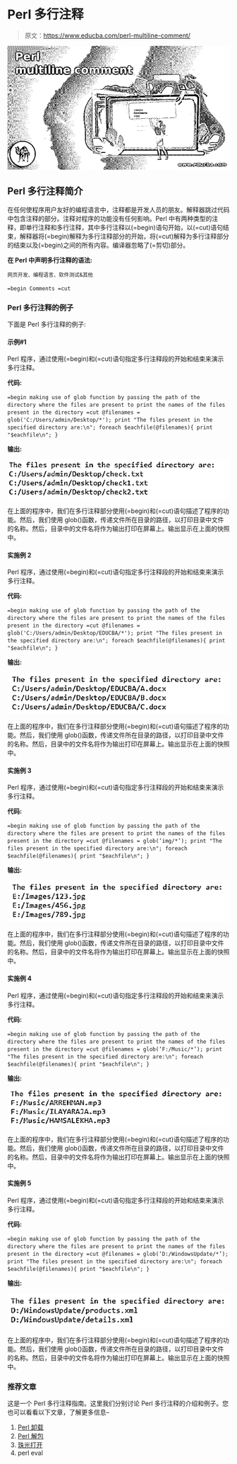 # Perl 多行注释

> 原文：<https://www.educba.com/perl-multiline-comment/>

![Perl multiline comment](img/ec7c027cbea544e3aff122da1fb1b2bb.png)



## Perl 多行注释简介

在任何使程序用户友好的编程语言中，注释都是开发人员的朋友。解释器跳过代码中包含注释的部分。注释对程序的功能没有任何影响。Perl 中有两种类型的注释，即单行注释和多行注释，其中多行注释以(=begin)语句开始，以(=cut)语句结束，解释器将(=begin)解释为多行注释部分的开始，将(=cut)解释为多行注释部分的结束以及(=begin)之间的所有内容。编译器忽略了(=剪切)部分。

**在 Perl 中声明多行注释的语法:**

<small>网页开发、编程语言、软件测试&其他</small>

`=begin
Comments
=cut`

### Perl 多行注释的例子

下面是 Perl 多行注释的例子:

#### 示例#1

Perl 程序，通过使用(=begin)和(=cut)语句指定多行注释段的开始和结束来演示多行注释。

**代码:**

`=begin
making use of glob function by passing the path of the directory where the files are present to print the names of the files present in the directory
=cut
@filenames = glob('C:/Users/admin/Desktop/*');
print "The files present in the specified directory are:\n";
foreach $eachfile(@filenames){
print "$eachfile\n";
}`

**输出:**

![Perl multiline comment 1](img/de604fdfe5085c1475f66256bd23c7c3.png)



在上面的程序中，我们在多行注释部分使用(=begin)和(=cut)语句描述了程序的功能。然后，我们使用 glob()函数，传递文件所在目录的路径，以打印目录中文件的名称。然后，目录中的文件名将作为输出打印在屏幕上。输出显示在上面的快照中。

#### 实施例 2

Perl 程序，通过使用(=begin)和(=cut)语句指定多行注释段的开始和结束来演示多行注释。

**代码:**

`=begin
making use of glob function by passing the path of the directory where the files are present to print the names of the files present in the directory
=cut
@filenames = glob('C:/Users/admin/Desktop/EDUCBA/*');
print "The files present in the specified directory are:\n";
foreach $eachfile(@filenames){
print "$eachfile\n";
}`

**输出:**

![Perl multiline comment 2](img/426cba5734e2d15d065872e61db79e54.png)



在上面的程序中，我们在多行注释部分使用(=begin)和(=cut)语句描述了程序的功能。然后，我们使用 glob()函数，传递文件所在目录的路径，以打印目录中文件的名称。然后，目录中的文件名将作为输出打印在屏幕上。输出显示在上面的快照中。

#### 实施例 3

Perl 程序，通过使用(=begin)和(=cut)语句指定多行注释段的开始和结束来演示多行注释。

**代码:**

`=begin
making use of glob function by passing the path of the directory where the files are present to print the names of the files present in the directory
=cut
@filenames = glob(‘img/*’);
print "The files present in the specified directory are:\n";
foreach $eachfile(@filenames){
print "$eachfile\n";
}`

**输出:**

![(=cut)](img/dae772c4de9ecf040a41de738d6d323c.png)



在上面的程序中，我们在多行注释部分使用(=begin)和(=cut)语句描述了程序的功能。然后，我们使用 glob()函数，传递文件所在目录的路径，以打印目录中文件的名称。然后，目录中的文件名将作为输出打印在屏幕上。输出显示在上面的快照中。

#### 实施例 4

Perl 程序，通过使用(=begin)和(=cut)语句指定多行注释段的开始和结束来演示多行注释。

**代码:**

`=begin
making use of glob function by passing the path of the directory where the files are present to print the names of the files present in the directory
=cut
@filenames = glob(‘F:/Music/*’);
print "The files present in the specified directory are:\n";
foreach $eachfile(@filenames){
print "$eachfile\n";
}`

**输出:**

![(=begin)](img/22de5506cf3b754784a85e24f44c7ed6.png)



在上面的程序中，我们在多行注释部分使用(=begin)和(=cut)语句描述了程序的功能。然后，我们使用 glob()函数，传递文件所在目录的路径，以打印目录中文件的名称。然后，目录中的文件名将作为输出打印在屏幕上。输出显示在上面的快照中。

#### 实施例 5

Perl 程序，通过使用(=begin)和(=cut)语句指定多行注释段的开始和结束来演示多行注释。

**代码:**

`=begin
making use of glob function by passing the path of the directory where the files are present to print the names of the files present in the directory
=cut
@filenames = glob(‘D:/WindowsUpdate/*’);
print "The files present in the specified directory are:\n";
foreach $eachfile(@filenames){
print "$eachfile\n";
}`

**输出:**

![specifying the beginning and end](img/977104e06c269ecc34a01d4272958541.png)



在上面的程序中，我们在多行注释部分使用(=begin)和(=cut)语句描述了程序的功能。然后，我们使用 glob()函数，传递文件所在目录的路径，以打印目录中文件的名称。然后，目录中的文件名将作为输出打印在屏幕上。输出显示在上面的快照中。

### 推荐文章

这是一个 Perl 多行注释指南。这里我们分别讨论 Perl 多行注释的介绍和例子。您也可以看看以下文章，了解更多信息–

1.  [Perl 卸载](https://www.educba.com/perl-unshift/)
2.  [Perl 解包](https://www.educba.com/perl-unpack/)
3.  [珠光打开](https://www.educba.com/perl-open/)
4.  perl eval





